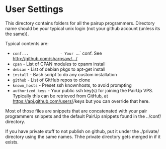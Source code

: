 # User Settings

This directory contains folders for all the pairup programmers. Directory name
should be your typical unix login (not your github account (unless its the
same)).

Typical contents are:

* `conf...              - Your `...` conf. See http://github.com/sharpsaw/.../
* `cpan`                - List of CPAN modules to cpanm install
* `debian`              - List of debian pkgs to apt-get install
* `install`             - Bash script to do any custom installation
* `github`              - List of GitHub repos to clone
* `known_hosts`         - Preset ssh knownhosts, to avoid prompting
* `authorized_keys`     - Your public ssh key(s) for joining the PairUp VPS.
                          Typically this can be retrieved from GitHub, at
                          https://api.github.com/users/<your-github-id>/keys
                          but you can override that here.

Most of those files are snippets that are concatenated with your pair
programmers snippets and the default PairUp snippets found in the ../conf/
directory.

If you have private stuff to not publish on github, put it under the ./private/
directory using the same names. Thhe private directory gets merged in if it
exists.
